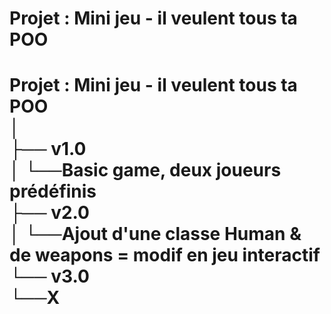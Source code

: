 <h1> Projet : Mini jeu - il veulent tous ta POO <h1/>
 
 
 
 Projet : Mini jeu - il veulent tous ta POO<br>
│<br>
├── v1.0<br>
│     └──Basic game, deux joueurs prédéfinis<br>
├── v2.0<br>
│     └──Ajout d'une classe Human & de weapons = modif en jeu interactif<br>
└── v3.0<br>
      └──X<br>
<br>
